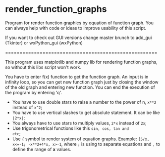 # render_function_graphs
Program for render function graphics by equation of function graph. You can always help with code or ideas to improve usability of this script.

If you want to check out GUI versions change master brunch to add_gui (Tkinter) or wxPython_gui (wxPython)

=====================================================

This program uses matplotlib and numpy lib for rendering function graphs, so without this libs script won't work.

You have to enter f(x) function to get the function graph. An input is in infinity loop, so you can get new function graph just by closing the window of the old graph and entering new function. You can end the execution of the program by entering 'q'.

- You have to use double stars to raise a number to the power of n, <code>x**2</code> instead of <code>x^2</code>;
- You have to use vertical slashes to get absolute statement. It can be like <code>|2*x|</code>;
- You always have to use stars to multiply values, <code>2*x</code> instead of <code>2x</code>;
- Use trigonometrical functions like this <code>sin, cos, tan and etc</code>;
- Use <code>{</code> symbol to render system of equation graphs. Example: <code>{5/x, x<=-1; -x**2+4*x, x>-1</code>, where <code>;</code> is using to separate equations and <code>,</code> to define the range of **x** values.

